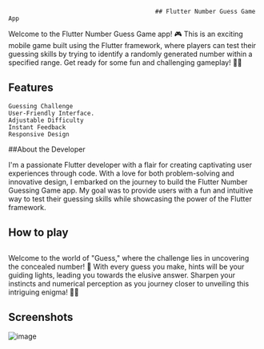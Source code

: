                                             ## Flutter Number Guess Game App 
Welcome to the Flutter Number Guess Game app! 🎮 This is an exciting mobile game built using the Flutter framework, where players can test their guessing skills by trying to identify a randomly generated number within a specified range. Get ready for some fun and challenging gameplay! 🤩🔢
 
## Features
 
 	Guessing Challenge
 	User-Friendly Interface.
 	Adjustable Difficulty
 	Instant Feedback
 	Responsive Design
  
##About the Developer

I'm a passionate Flutter developer with a flair for creating captivating user experiences through code. With a love for both problem-solving and innovative design, I embarked on the journey to build the Flutter Number Guessing Game app. My goal was to provide users with a fun and intuitive way to test their guessing skills while showcasing the power of the Flutter framework.
<h2>How to play<h2></h2>
Welcome to the world of "Guess," where the challenge lies in uncovering the concealed number! 🤔 With every guess you make, hints will be your guiding lights, leading you towards the elusive answer. Sharpen your instincts and numerical perception as you journey closer to unveiling this intriguing enigma! 🕵️‍♂️

<h2>Screenshots</h2>

![image](https://github.com/Amasha1999/My_Guess_Game__Mobile_App/assets/96760573/f703d3d0-bb00-4f7c-8380-ef09264e9bc3)

 
